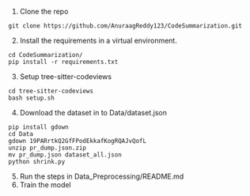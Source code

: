 1. Clone the repo
```
git clone https://github.com/AnuraagReddy123/CodeSummarization.git
```
2. Install the requirements in a virtual environment.
```
cd CodeSummarization/
pip install -r requirements.txt
```

3. Setup tree-sitter-codeviews
```
cd tree-sitter-codeviews
bash setup.sh
```

4. Download the dataset in to Data/dataset.json
```
pip install gdown
cd Data
gdown 19PARrtkQ2GfFPodEkkafKogRQAJvQofL
unzip pr_dump.json.zip
mv pr_dump.json dataset_all.json
python shrink.py
```

5. Run the steps in Data_Preprocessing/README.md
6. Train the model
